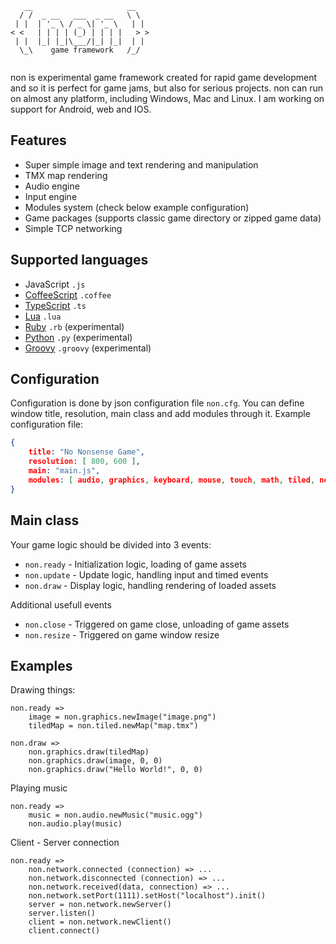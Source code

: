 ```
   __                     __   
  / /  _ __   ___  _ __   \ \  
 | |  | '_ \ / _ \| '_ \   | | 
< <   | | | | (_) | | | |   > >
 | |  |_| |_|\___/|_| |_|  | | 
  \_\    game framework   /_/  
  
```

non is experimental game framework created for rapid game development and so it is perfect for game jams, but also for serious projects. non can run on almost any platform, including Windows, Mac and Linux. I am working on support for Android, web and IOS.

## Features

* Super simple image and text rendering and manipulation
* TMX map rendering
* Audio engine
* Input engine
* Modules system (check below example configuration)
* Game packages (supports classic game directory or zipped game data)
* Simple TCP networking

## Supported languages

* JavaScript `.js`
* [CoffeeScript](http://coffeescript.org/) `.coffee`
* [TypeScript](http://typescriptlang.org/) `.ts`
* [Lua](http://lua.org/) `.lua`
* [Ruby](https://ruby-lang.org) `.rb` (experimental)
* [Python](https://python.org/) `.py` (experimental)
* [Groovy](http://groovy-lang.org/) `.groovy` (experimental)

## Configuration

Configuration is done by json configuration file `non.cfg`. You can define window title, resolution, main class and add modules through it. Example configuration file:
```json
{
    title: "No Nonsense Game",
    resolution: [ 800, 600 ],
    main: "main.js",
    modules: [ audio, graphics, keyboard, mouse, touch, math, tiled, network ]
}
```

## Main class

Your game logic should be divided into 3 events:
* `non.ready` - Initialization logic, loading of game assets
* `non.update` - Update logic, handling input and timed events
* `non.draw` - Display logic, handling rendering of loaded assets

Additional usefull events
* `non.close` - Triggered on game close, unloading of game assets
* `non.resize` - Triggered on game window resize

## Examples

Drawing things:
```
non.ready =>
	image = non.graphics.newImage("image.png")
	tiledMap = non.tiled.newMap("map.tmx")

non.draw =>
	non.graphics.draw(tiledMap)
	non.graphics.draw(image, 0, 0)
	non.graphics.draw("Hello World!", 0, 0)
```

Playing music
```
non.ready =>
	music = non.audio.newMusic("music.ogg")
	non.audio.play(music)
```

Client - Server connection
```
non.ready =>
	non.network.connected (connection) => ...
	non.network.disconnected (connection) => ...
	non.network.received(data, connection) => ...
	non.network.setPort(1111).setHost("localhost").init()
	server = non.network.newServer()
	server.listen()
	client = non.network.newClient()
	client.connect()
```